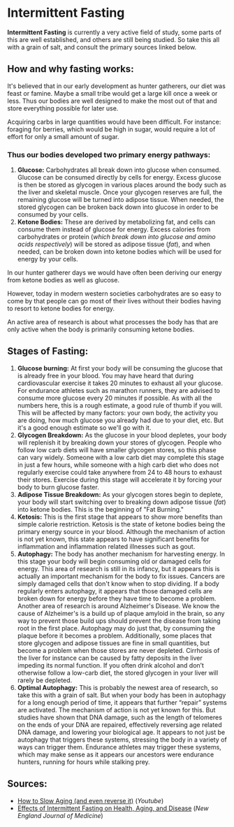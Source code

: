# Intermittent Fasting

**Intermittent Fasting** is currently a very active field of study, some parts of this are well established, and others are still being studied. So take this all with a grain of salt, and consult the primary sources linked below.

## How and why fasting works:
It's believed that in our early development as hunter gatherers, our diet was feast or famine. Maybe a small tribe would get a large kill once a week or less. Thus our bodies are well designed to make the most out of that and store everything possible for later use.

Acquiring carbs in large quantities would have been difficult. For instance: foraging for berries, which would be high in sugar, would require a lot of effort for only a small amount of sugar.

### Thus our bodies developed two primary energy pathways:

1. **Glucose:** Carbohydrates all break down into glucose when consumed. Glucose can be consumed directly by cells for energy. Excess glucose is then be stored as glycogen in various places around the body such as the liver and skeletal muscle. Once your glycogen reserves are full, the remaining glucose will be turned into adipose tissue. When needed, the stored glycogen can be broken back down into glucose in order to be consumed by your cells.
2. **Ketone Bodies:** These are derived by metabolizing fat, and cells can consume them instead of glucose for energy. Excess calories from carbohydrates or protein (*which break down into glucose and amino acids respectively*)  will be stored as adipose tissue (*fat*), and when needed, can be broken down into ketone bodies which will be used for energy by your cells.

In our hunter gatherer days we would have often been deriving our energy from ketone bodies as well as glucose.

However, today in modern western societies carbohydrates are so easy to come by that people can go most of their lives without their bodies having to resort to ketone bodies for energy.

An active area of research is about what processes the body has that are only active when the body is primarily consuming ketone bodies.

## Stages of Fasting:

1. **Glucose burning:** At first your body will be consuming the glucose that is already free in your blood. You may have heard that during cardiovascular exercise it takes 20 minutes to exhaust all your glucose. For endurance athletes such as marathon runners, they are advised to consume more glucose every 20 minutes if possible. As with all the numbers here, this is a rough estimate, a good rule of thumb if you will. This will be affected by many factors: your own body, the activity you are doing, how much glucose you already had due to your diet, etc. But it's a good enough estimate so we'll go with it.
2. **Glycogen Breakdown:** As the glucose in your blood depletes, your body will replenish it by breaking down your stores of glycogen. People who follow low carb diets will have smaller glycogen stores, so this phase can vary widely. Someone with a low carb diet may complete this stage in just a few hours, while someone with a high carb diet who does not regularly exercise could take anywhere from 24 to 48 hours to exhaust their stores. Exercise during this stage will accelerate it by forcing your body to burn glucose faster.
3. **Adipose Tissue Breakdown:** As your glycogen stores begin to deplete, your body will start switching over to breaking down adipose tissue (*fat*) into ketone bodies. This is the beginning of "Fat Burning."
4. **Ketosis:** This is the first stage that appears to show more benefits than simple calorie restriction. Ketosis is the state of ketone bodies being the primary energy source in your blood. Although the mechanism of action is not yet known, this state appears to have significant benefits for inflammation and inflammation related illnesses such as gout.
5. **Autophagy:** The body has another mechanism for harvesting energy. In this stage your body will begin consuming old or damaged cells for energy. This area of research is still in its infancy, but it appears this is actually an important mechanism for the body to fix issues. Cancers are simply damaged cells that don't know when to stop dividing. If a body regularly enters autophagy, it appears that those damaged cells are broken down for energy before they have time to become a problem. Another area of research is around Alzheimer's Disease. We know the cause of Alzheimer's is a build up of plaque amyloid in the brain, so any way to prevent those build ups should prevent the disease from taking root in the first place. Autophagy may do just that, by consuming the plaque before it becomes a problem. Additionally, some places that store glycogen and adipose tissues are fine in small quantities, but become a problem when those stores are never depleted. Cirrhosis of the liver for instance can be caused by fatty deposits in the liver impeding its normal function. If you often drink alcohol and don’t otherwise follow a low-carb diet, the stored glycogen in your liver will rarely be depleted.
6. **Optimal Autophagy:** This is probably the newest area of research, so take this with a grain of salt. But when your body has been in autophagy for a long enough period of time, it appears that further “repair” systems are activated. The mechanism of action is not yet known for this. But studies have shown that DNA damage, such as the length of telomeres on the ends of your DNA are repaired, effectively reversing age related DNA damage, and lowering your biological age. It appears to not just be autophagy that triggers these systems, stressing the body in a variety of ways can trigger them. Endurance athletes may trigger these systems, which may make sense as it appears our ancestors were endurance hunters, running for hours while stalking prey.

## Sources:

- [How to Slow Aging (and even reverse it)](https://www.youtube.com/watch?v=QRt7LjqJ45k) (*Youtube*)
- [Effects of Intermittent Fasting on Health, Aging, and Disease](https://www.nejm.org/action/showFullText?downloadfile=showFullText&downloadfile=showFullText&doi=10.1056/nejmra1905136) (*New England Journal of Medicine*)